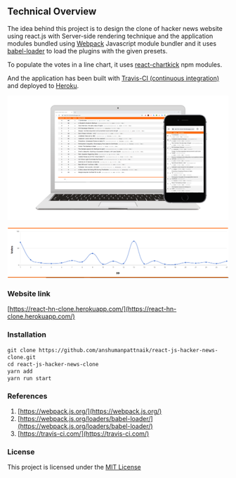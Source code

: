 ## Technical Overview

The idea behind this project is to design the clone of hacker news website using react.js with Server-side rendering technique and the application modules bundled using [Webpack](https://webpack.js.org/) Javascript module bundler and it uses [babel-loader](https://webpack.js.org/loaders/babel-loader/) to load the plugins with the given presets. 

To populate the votes in a line chart, it uses [react-chartkick](https://www.npmjs.com/package/react-chartkick) npm modules.

And the application has been built with [Travis-CI (continuous integration)](https://travis-ci.com/) and deployed to [Heroku](https://react-hn-clone.herokuapp.com/).

<img src="screenshot/thumbnail.png"/>

<p>
    <img src="screenshot/votes_graph.PNG"/>
</p>

### Website link
[https://react-hn-clone.herokuapp.com/](https://react-hn-clone.herokuapp.com/)

### Installation
````````````````````````````````````````````````````````````````````````````
git clone https://github.com/anshumanpattnaik/react-js-hacker-news-clone.git
cd react-js-hacker-news-clone
yarn add
yarn run start
````````````````````````````````````````````````````````````````````````````

### References
1. [https://webpack.js.org/](https://webpack.js.org/)
2. [https://webpack.js.org/loaders/babel-loader/](https://webpack.js.org/loaders/babel-loader/)
3. [https://travis-ci.com/](https://travis-ci.com/)

### License
This project is licensed under the [MIT License](LICENSE)
